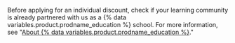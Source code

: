 Before applying for an individual discount, check if your learning community is already partnered with us as a {% data variables.product.prodname_education %} school. For more information, see "[About {% data variables.product.prodname_education %}](https://education.github.com/partners/schools)."

